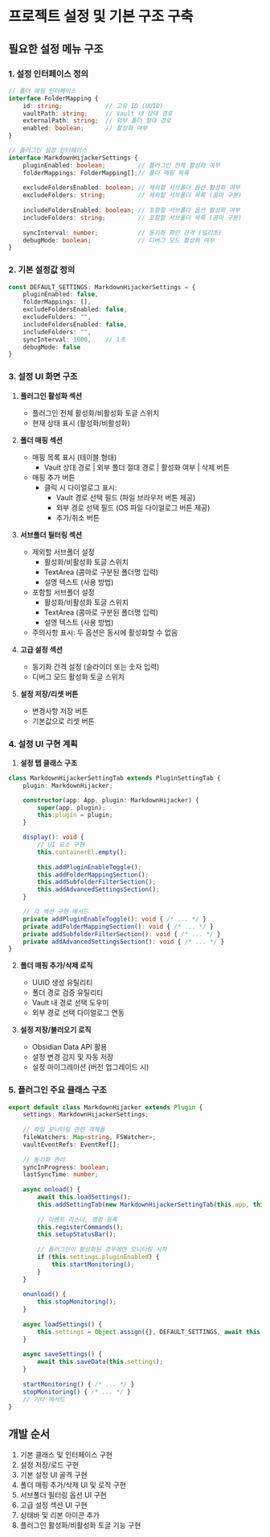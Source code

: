 # 프로젝트 설정 및 기본 구조 구축

## 필요한 설정 메뉴 구조

### 1. 설정 인터페이스 정의

```typescript
// 폴더 매핑 인터페이스
interface FolderMapping {
    id: string;            // 고유 ID (UUID)
    vaultPath: string;     // Vault 내 상대 경로
    externalPath: string;  // 외부 폴더 절대 경로
    enabled: boolean;      // 활성화 여부
}

// 플러그인 설정 인터페이스
interface MarkdownHijackerSettings {
    pluginEnabled: boolean;         // 플러그인 전체 활성화 여부
    folderMappings: FolderMapping[];// 폴더 매핑 목록
    
    excludeFoldersEnabled: boolean; // 제외할 서브폴더 옵션 활성화 여부
    excludeFolders: string;         // 제외할 서브폴더 목록 (콤마 구분)
    
    includeFoldersEnabled: boolean; // 포함할 서브폴더 옵션 활성화 여부
    includeFolders: string;         // 포함할 서브폴더 목록 (콤마 구분)
    
    syncInterval: number;           // 동기화 확인 간격 (밀리초)
    debugMode: boolean;             // 디버그 모드 활성화 여부
}
```

### 2. 기본 설정값 정의

```typescript
const DEFAULT_SETTINGS: MarkdownHijackerSettings = {
    pluginEnabled: false,
    folderMappings: [],
    excludeFoldersEnabled: false,
    excludeFolders: "",
    includeFoldersEnabled: false,
    includeFolders: "",
    syncInterval: 1000,    // 1초
    debugMode: false
}
```

### 3. 설정 UI 화면 구조

1. **플러그인 활성화 섹션**
   - 플러그인 전체 활성화/비활성화 토글 스위치
   - 현재 상태 표시 (활성화/비활성화)

2. **폴더 매핑 섹션**
   - 매핑 목록 표시 (테이블 형태)
     - Vault 상대 경로 | 외부 폴더 절대 경로 | 활성화 여부 | 삭제 버튼
   - 매핑 추가 버튼
     - 클릭 시 다이얼로그 표시:
       - Vault 경로 선택 필드 (파일 브라우저 버튼 제공)
       - 외부 경로 선택 필드 (OS 파일 다이얼로그 버튼 제공)
       - 추가/취소 버튼

3. **서브폴더 필터링 섹션**
   - 제외할 서브폴더 설정
     - 활성화/비활성화 토글 스위치
     - TextArea (콤마로 구분된 폴더명 입력)
     - 설명 텍스트 (사용 방법)
   - 포함할 서브폴더 설정
     - 활성화/비활성화 토글 스위치
     - TextArea (콤마로 구분된 폴더명 입력)
     - 설명 텍스트 (사용 방법)
   - 주의사항 표시: 두 옵션은 동시에 활성화할 수 없음

4. **고급 설정 섹션**
   - 동기화 간격 설정 (슬라이더 또는 숫자 입력)
   - 디버그 모드 활성화 토글 스위치

5. **설정 저장/리셋 버튼**
   - 변경사항 저장 버튼
   - 기본값으로 리셋 버튼

### 4. 설정 UI 구현 계획

1. **설정 탭 클래스 구조**
```typescript
class MarkdownHijackerSettingTab extends PluginSettingTab {
    plugin: MarkdownHijacker;

    constructor(app: App, plugin: MarkdownHijacker) {
        super(app, plugin);
        this.plugin = plugin;
    }

    display(): void {
        // UI 요소 구현
        this.containerEl.empty();
        
        this.addPluginEnableToggle();
        this.addFolderMappingSection();
        this.addSubfolderFilterSection();
        this.addAdvancedSettingsSection();
    }

    // 각 섹션 구현 메서드
    private addPluginEnableToggle(): void { /* ... */ }
    private addFolderMappingSection(): void { /* ... */ }
    private addSubfolderFilterSection(): void { /* ... */ }
    private addAdvancedSettingsSection(): void { /* ... */ }
}
```

2. **폴더 매핑 추가/삭제 로직**
   - UUID 생성 유틸리티
   - 폴더 경로 검증 유틸리티
   - Vault 내 경로 선택 도우미
   - 외부 경로 선택 다이얼로그 연동

3. **설정 저장/불러오기 로직**
   - Obsidian Data API 활용
   - 설정 변경 감지 및 자동 저장
   - 설정 마이그레이션 (버전 업그레이드 시)

### 5. 플러그인 주요 클래스 구조

```typescript
export default class MarkdownHijacker extends Plugin {
    settings: MarkdownHijackerSettings;
    
    // 파일 모니터링 관련 객체들
    fileWatchers: Map<string, FSWatcher>;
    vaultEventRefs: EventRef[];
    
    // 동기화 관리
    syncInProgress: boolean;
    lastSyncTime: number;
    
    async onload() {
        await this.loadSettings();
        this.addSettingTab(new MarkdownHijackerSettingTab(this.app, this));
        
        // 이벤트 리스너, 명령 등록
        this.registerCommands();
        this.setupStatusBar();
        
        // 플러그인이 활성화된 경우에만 모니터링 시작
        if (this.settings.pluginEnabled) {
            this.startMonitoring();
        }
    }
    
    onunload() {
        this.stopMonitoring();
    }
    
    async loadSettings() {
        this.settings = Object.assign({}, DEFAULT_SETTINGS, await this.loadData());
    }
    
    async saveSettings() {
        await this.saveData(this.settings);
    }
    
    startMonitoring() { /* ... */ }
    stopMonitoring() { /* ... */ }
    // 기타 메서드
}
```

## 개발 순서

1. 기본 클래스 및 인터페이스 구현
2. 설정 저장/로드 구현
3. 기본 설정 UI 골격 구현
4. 폴더 매핑 추가/삭제 UI 및 로직 구현
5. 서브폴더 필터링 옵션 UI 구현
6. 고급 설정 섹션 UI 구현
7. 상태바 및 리본 아이콘 추가
8. 플러그인 활성화/비활성화 토글 기능 구현
